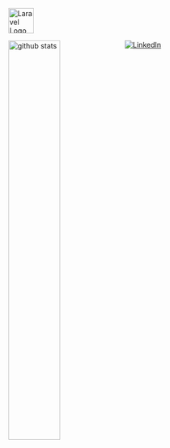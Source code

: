 <p align="left"><a href="https://laravel.com" target="_blank"><img src="https://media0.giphy.com/media/hrC8eh0xk1vDfQnRKG/giphy.gif?cid=6c09b952it2yn4pr1lf4j3c1vry53nhhkdg6y8pt23jeb3s8&ep=v1_internal_gif_by_id&rid=giphy.gif&ct=s" width="50" alt="Laravel Logo"></a></p>

</p>

<img src="https://github-readme-stats.vercel.app/api?username=CertifiedBadB&show_icons=true&theme=gotham" alt="github stats" width="45%" align="left"/>
 
<a href="[https://www.linkedin.com/in/dhanushkamadushan/](https://nl.linkedin.com/in/jordy-huijgens-319406250)" target="_blank"><img src="https://img.shields.io/badge/LinkedIn-%230077B5.svg?&style=flat-square&logo=linkedin&logoColor=white" alt="LinkedIn"></a>

